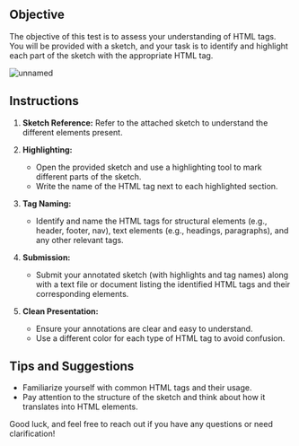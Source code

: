 
## Objective

The objective of this test is to assess your understanding of HTML tags. You will be provided with a sketch, and your task is to identify and highlight each part of the sketch with the appropriate HTML tag.
 
 ![unnamed](https://github.com/0marwa0/HTML-CSS-daily-missions/assets/14044653/e951a738-443e-4a02-ade7-562e17fb13e1)
## Instructions

1. **Sketch Reference:** Refer to the attached sketch to understand the different elements present.

2. **Highlighting:**
   - Open the provided sketch and use a highlighting tool to mark different parts of the sketch.
   - Write the name of the HTML tag next to each highlighted section.

3. **Tag Naming:**
   - Identify and name the HTML tags for structural elements (e.g., header, footer, nav), text elements (e.g., headings, paragraphs), and any other relevant tags.

4. **Submission:**
   - Submit your annotated sketch (with highlights and tag names) along with a text file or document listing the identified HTML tags and their corresponding elements.

5. **Clean Presentation:**
   - Ensure your annotations are clear and easy to understand.
   - Use a different color for each type of HTML tag to avoid confusion.


## Tips and Suggestions

- Familiarize yourself with common HTML tags and their usage.
- Pay attention to the structure of the sketch and think about how it translates into HTML elements.


Good luck, and feel free to reach out if you have any questions or need clarification!
